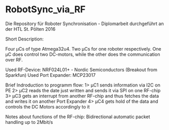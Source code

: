# RobotSync_via_RF
Die Repository für Roboter Synchronisation - Diplomarbeit durchgeführt an der HTL St. Pölten 2016

Short Description:

Four µCs of type Atmega32u4. Two µCs for one roboter respectively. One µC does control two DC-motors, while the other does the communication over RF.

Used RF-Device: NRF024L01+ - Nordic Semiconductors (Breakout from Sparkfun)
Used Port Expander: MCP23017

Brief Indroduction to programm flow:
1> µC1 sends information via I2C on PE
2> µC2 reads the date just written and sends it via SPI on one RF-chip
3> µC3 gets an interrupt from another RF-chip and thus fetches the data and writes it on another Port Expander
4> µC4 gets hold of the data and controls the DC Motors accordingly to it

Notes about functions of the RF-chip:
Bidirectional automatic packet handling up to 2Mbit/s



